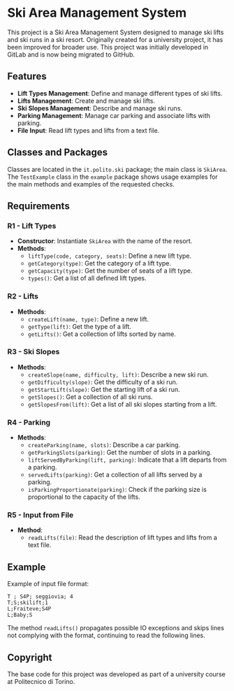 Ski Area Management System
==========================

This project is a Ski Area Management System designed to manage ski lifts and ski runs in a ski resort.
Originally created for a university project, it has been improved for broader use. This project was initially developed in GitLab and is now being migrated to GitHub.

## Features

- **Lift Types Management**: Define and manage different types of ski lifts.
- **Lifts Management**: Create and manage ski lifts.
- **Ski Slopes Management**: Describe and manage ski runs.
- **Parking Management**: Manage car parking and associate lifts with parking.
- **File Input**: Read lift types and lifts from a text file.

## Classes and Packages

Classes are located in the `it.polito.ski` package; the main class is `SkiArea`. The `TestExample` class in the `example` package shows usage examples for the main methods and examples of the requested checks.

## Requirements

### R1 - Lift Types

- **Constructor**: Instantiate `SkiArea` with the name of the resort.
- **Methods**:
  - `liftType(code, category, seats)`: Define a new lift type.
  - `getCategory(type)`: Get the category of a lift type.
  - `getCapacity(type)`: Get the number of seats of a lift type.
  - `types()`: Get a list of all defined lift types.

### R2 - Lifts

- **Methods**:
  - `createLift(name, type)`: Define a new lift.
  - `getType(lift)`: Get the type of a lift.
  - `getLifts()`: Get a collection of lifts sorted by name.

### R3 - Ski Slopes

- **Methods**:
  - `createSlope(name, difficulty, lift)`: Describe a new ski run.
  - `getDifficulty(slope)`: Get the difficulty of a ski run.
  - `getStartLift(slope)`: Get the starting lift of a ski run.
  - `getSlopes()`: Get a collection of all ski runs.
  - `getSlopesFrom(lift)`: Get a list of all ski slopes starting from a lift.

### R4 - Parking

- **Methods**:
  - `createParking(name, slots)`: Describe a car parking.
  - `getParkingSlots(parking)`: Get the number of slots in a parking.
  - `liftServedByParking(lift, parking)`: Indicate that a lift departs from a parking.
  - `servedLifts(parking)`: Get a collection of all lifts served by a parking.
  - `isParkingProportionate(parking)`: Check if the parking size is proportional to the capacity of the lifts.

### R5 - Input from File

- **Method**:
  - `readLifts(file)`: Read the description of lift types and lifts from a text file.

## Example

Example of input file format:

```
T ; S4P; seggiovia; 4
T;S;skilift;1
L;Fraiteve;S4P
L;Baby;S
```

The method `readLifts()` propagates possible IO exceptions and skips lines not complying with the format, continuing to read the following lines.

## Copyright

The base code for this project was developed as part of a university course at Politecnico di Torino.


